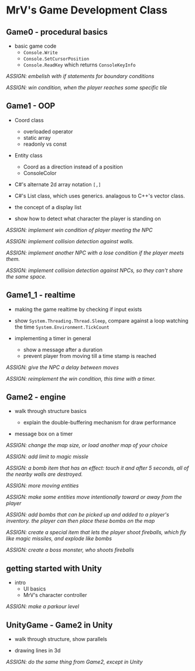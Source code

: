 # MrV's Game Development Class

## Game0 - procedural basics

* basic game code
	- ``Console.Write``
	- ``Console.SetCursorPosition``
	- ``Console.ReadKey`` which returns ``ConsoleKeyInfo``

_ASSIGN: embelish with if statements for boundary conditions_

_ASSIGN: win condition, when the player reaches some specific tile_

## Game1 - OOP

* Coord class
	- overloaded operator
	- static array
	- readonly vs const

* Entity class
	- Coord as a direction instead of a position
	- ConsoleColor

* C#'s alternate 2d array notation ``[,]``

* C#'s List class, which uses generics. analagous to C++'s vector class.

* the concept of a display list

* show how to detect what character the player is standing on

_ASSIGN: implement win condition of player meeting the NPC_

_ASSIGN: implement collision detection against walls._

_ASSIGN: implement another NPC with a lose condition if the player meets them._

_ASSIGN: implement collision detection against NPCs, so they can't share the same space._

## Game1_1 - realtime

* making the game realtime by checking if input exists

* show ``System.Threading.Thread.Sleep``, compare against a loop watching the time ``System.Environment.TickCount``

* implementing a timer in general
	- show a message after a duration
	- prevent player from moving till a time stamp is reached

_ASSIGN: give the NPC a delay between moves_

_ASSIGN: reimplement the win condition, this time with a timer._

## Game2 - engine

* walk through structure basics
	- explain the double-buffering mechanism for draw performance

* message box on a timer

_ASSIGN: change the map size, or load another map of your choice_

_ASSIGN: add limit to magic missle_

_ASSIGN: a bomb item that has an effect: touch it and after 5 seconds, all of the nearby walls are destroyed._

_ASSIGN: more moving entities_

_ASSIGN: make some entities move intentionally toward or away from the player_

_ASSIGN: add bombs that can be picked up and added to a player's inventory. the player can then place these bombs on the map_

_ASSIGN: create a special item that lets the player shoot fireballs, which fly like magic missiles, and explode like bombs_

_ASSIGN: create a boss monster, who shoots fireballs_

## getting started with Unity

* intro
	* UI basics
	* MrV's character controller

_ASSIGN: make a parkour level_

## UnityGame - Game2 in Unity

* walk through structure, show parallels

* drawing lines in 3d

_ASSIGN: do the same thing from Game2, except in Unity_
